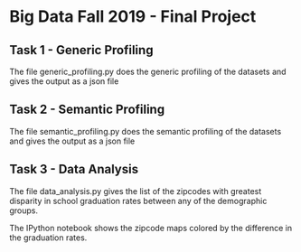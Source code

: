 # Big Data Fall 2019 - Final Project


## Task 1 - Generic Profiling

The file generic_profiling.py does the generic profiling of the datasets and gives the output as a json file

## Task 2 -  Semantic Profiling

The file semantic_profiling.py does the semantic profiling of the datasets and gives the output as a json file

## Task 3 - Data Analysis

The file data_analysis.py gives the list of the zipcodes with greatest disparity in school graduation rates between any of the demographic groups.

The IPython notebook shows the zipcode maps colored by the difference in the graduation rates.
